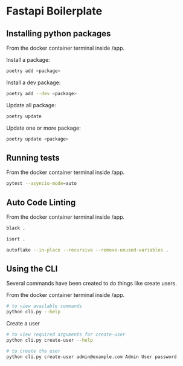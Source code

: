 # Fastapi Boilerplate

## Installing python packages

From the docker container terminal inside /app.

Install a package:
```bash
poetry add <package>
```

Install a dev package:
```bash
poetry add --dev <package>
```

Update all package:
```bash
poetry update
```

Update one or more package:
```bash
poetry update <package>
```

## Running tests

From the docker container terminal inside /app.

```bash
pytest --asyncio-mode=auto
```

## Auto Code Linting

From the docker container terminal inside /app.

```bash
black .
```

```bash
isort .
```

```bash
autoflake --in-place --recursive --remove-unused-variables .
```

## Using the CLI

Several commands have been created to do things like create users.

From the docker container terminal inside /app.

```bash
# to view available commands
python cli.py --help
```

Create a user

```bash
# to view required arguments for create-user
python cli.py create-user --help

# to create the user
python cli.py create-user admin@example.com Admin User password
```
